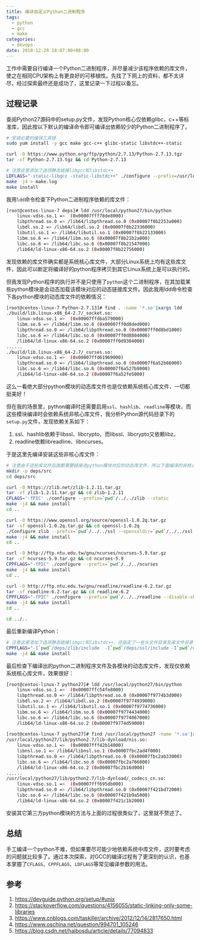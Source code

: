 ```yaml
---
title: 编译自定义Python二进制程序
tags:
  - python
  - gcc
  - make
categories:
  - devops
date: 2018-12-28 18:07:00+08:00
---
```


工作中需要自行编译一个Python二进制程序，并尽量减少该程序依赖的库文件，使之在相同CPU架构上有更良好的可移植性。先找了下网上的资料，都不太详尽，经过探索最终还是成功了，这里记录一下过程以备忘。

## 过程记录

查阅Python27源码中的setup.py文件，发现Python核心仅依赖glibc，c++等标准库，因此按以下默认的编译命令即可编译出依赖较少的Python二进制程序了。

```bash
# 安装必要的编译工具链
sudo yum install -y gcc make gcc-c++ glibc-static libstdc++-static

curl -O https://www.python.org/ftp/python/2.7.13/Python-2.7.13.tgz
tar -xf Python-2.7.13.tgz && cd Python-2.7.13

# 注意这里添加了选项静态链接libgcc和libstdc++
LDFLAGS="-static-libgcc -static-libstdc++" ./configure --prefix=/usr/local/python27 --with-cxx-main=/usr/bin/g++
make -j4 > make.log
make install
```

我用`ldd`命令检查下Python二进制程序依赖的库文件：

```bash
[root@centos-linux-7 deps]# ldd /usr/local/python27/bin/python
	linux-vdso.so.1 =>  (0x00007fff78de8000)
	libpthread.so.0 => /lib64/libpthread.so.0 (0x00007f8b2253a000)
	libdl.so.2 => /lib64/libdl.so.2 (0x00007f8b22336000)
	libutil.so.1 => /lib64/libutil.so.1 (0x00007f8b22133000)
	libm.so.6 => /lib64/libm.so.6 (0x00007f8b21b2a000)
	libc.so.6 => /lib64/libc.so.6 (0x00007f8b21547000)
	/lib64/ld-linux-x86-64.so.2 (0x00007f8b22756000)
```

发现依赖的库文件确实都是系统核心库文件，大部分Linux系统上均有这些库文件，因此可以断定将编译好的python程序拷贝到其它Linux系统上是可以执行的。

但我发现Python程序的执行并不是只使用了`python`这个二进制程序，在其加载某些python模块是会动态加载该模块对应的动态链接库文件。因此我用ldd命令检查下各python模块的动态库文件的依赖情况：

```bash
[root@centos-linux-7 Python-2.7.13]# find . -name '*.so'|xargs ldd
./build/lib.linux-x86_64-2.7/_socket.so:
	linux-vdso.so.1 =>  (0x00007ffdba579000)
	libm.so.6 => /lib64/libm.so.6 (0x00007ff0d8ded000)
	libpthread.so.0 => /lib64/libpthread.so.0 (0x00007ff0d8bd1000)
	libc.so.6 => /lib64/libc.so.6 (0x00007ff0d8804000)
	/lib64/ld-linux-x86-64.so.2 (0x00007ff0d9304000)
......
./build/lib.linux-x86_64-2.7/_curses.so:
	linux-vdso.so.1 =>  (0x00007ffd61969000)
	libpthread.so.0 => /lib64/libpthread.so.0 (0x00007f6a52b86000)
	libc.so.6 => /lib64/libc.so.6 (0x00007f6a527b9000)
	/lib64/ld-linux-x86-64.so.2 (0x00007f6a52fe5000)
```

这么一看绝大部分python模块的动态库文件也是仅依赖系统核心库文件，一切都挺美好！

但在我的场景里，python编译时还需要启用`ssl`、`hashlib`、`readline`等模块，而这些模块编译时会依赖系统非核心库文件，我分析Python源代码目录下的`setup.py`文件，发现依赖关系如下：

1. ssl、hashlib依赖于libssl、libcrypto，而libssl、libcrypto又依赖libz。
2. readline依赖libreadline、libncurses。

于是这里先编译安装这些非核心库文件：

```bash
# 注意由于这些库文件后面都需要链接进python模块对应的动态库文件，所以下面编译的非核心库均要使用-fPIC选项，并且都只编译出静态库文件
mkdir -p deps/src
cd deps/src

curl -O https://zlib.net/zlib-1.2.11.tar.gz
tar -xf zlib-1.2.11.tar.gz && cd zlib-1.2.11
CFLAGS='-fPIC' ./configure --prefix=`pwd`/../../zlib --static
make -j4 && make install
cd ..

curl -O https://www.openssl.org/source/openssl-1.0.2q.tar.gz
tar -xf openssl-1.0.2q.tar.gz && cd openssl-1.0.2q
./Configure zlib --prefix=`pwd`/../../ssl --openssldir=`pwd`/../../ssl linux-x86_64 --with-zlib-lib=`pwd`/../../zlib/lib --with-zlib-include=`pwd`/../../zlib/include -fPIC
make -j4 && make install
cd ..

curl -O http://ftp.ntu.edu.tw/gnu/ncurses/ncurses-5.9.tar.gz
tar -xf ncurses-5.9.tar.gz && cd ncurses-5.9
CPPFLAGS="-fPIC" ./configure --prefix=`pwd`/../../ncurses
make -j4 && make install
cd ..

curl -O http://ftp.ntu.edu.tw/gnu/readline/readline-6.2.tar.gz
tar -xf readline-6.2.tar.gz && cd readline-6.2
CPPFLAGS="-fPIC" ./configure --prefix=`pwd`/../../readline --disable-shared
make -j4 && make install
cd ..

cd ../..
```

最后重新编译Python：

```bash
# 注意这里添加了选项静态链接libgcc和libstdc++，还指定了一些头文件目录及库文件目录
CPPFLAGS="-I`pwd`/deps/zlib/include  -I`pwd`/deps/ssl/include -I`pwd`/deps/readline/include -I`pwd`/deps/ncurses/include -I`pwd`/deps/ncurses/include/ncurses" LDFLAGS="-static-libgcc -static-libstdc++ -L`pwd`/deps/zlib/lib -L`pwd`/deps/ssl/lib -L`pwd`/deps/readline/lib -L`pwd`/deps/ncurses/lib" ./configure --prefix=/usr/local/python27 --with-cxx-main=/usr/bin/g++
make -j4 && make install
```

最后检查下编译出的python二进制程序文件及各模块的动态库文件，发现仅依赖系统核心库文件，效果很好：

```bash
[root@centos-linux-7 python27]# ldd /usr/local/python27/bin/python
	linux-vdso.so.1 =>  (0x00007ffc54fe8000)
	libpthread.so.0 => /lib64/libpthread.so.0 (0x00007f9774b3d000)
	libdl.so.2 => /lib64/libdl.so.2 (0x00007f9774939000)
	libutil.so.1 => /lib64/libutil.so.1 (0x00007f9774736000)
	libm.so.6 => /lib64/libm.so.6 (0x00007f9774434000)
	libc.so.6 => /lib64/libc.so.6 (0x00007f9774067000)
	/lib64/ld-linux-x86-64.so.2 (0x00007f9774d59000)
	
[root@centos-linux-7 python27]# find /usr/local/python27 -name '*.so'|xargs ldd
/usr/local/python27/lib/python2.7/lib-dynload/nis.so:
	linux-vdso.so.1 =>  (0x00007fff42b14000)
	libnsl.so.1 => /lib64/libnsl.so.1 (0x00007fbc2ad4f000)
	libpthread.so.0 => /lib64/libpthread.so.0 (0x00007fbc2ab33000)
	libc.so.6 => /lib64/libc.so.6 (0x00007fbc2a766000)
	/lib64/ld-linux-x86-64.so.2 (0x00007fbc2b16d000)
......
/usr/local/python27/lib/python2.7/lib-dynload/_codecs_cn.so:
	linux-vdso.so.1 =>  (0x00007fff695db000)
	libpthread.so.0 => /lib64/libpthread.so.0 (0x00007f421bd72000)
	libc.so.6 => /lib64/libc.so.6 (0x00007f421b9a5000)
	/lib64/ld-linux-x86-64.so.2 (0x00007f421c1b2000)
```

安装其它第三方python模块的方法与上面的过程很类似了，这里就不赘述了。

## 总结

手工编译一个python不难，但如果要尽可能少地依赖系统中库文件，这时要考虑的问题就比较多了。通过本次探索，对GCC的编译过程有了更深刻的认识，也基本掌握了`CFLAGS`、`CPPFLAGS`、`LDFLAGS`等常见编译参数的用法。

## 参考

1. https://devguide.python.org/setup/#unix
2. https://stackoverflow.com/questions/4156055/static-linking-only-some-libraries
3. https://www.cnblogs.com/taskiller/archive/2012/12/14/2817650.html
4. https://www.oschina.net/question/994701_105246
5. https://blog.csdn.net/haibosdu/article/details/77094833

